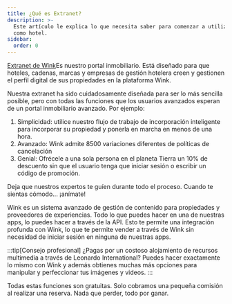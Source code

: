 ```yaml
---
title: ¿Qué es Extranet?
description: >-
  Este artículo le explica lo que necesita saber para comenzar a utilizar Wink
  como hotel.
sidebar:
  order: 0
---
```

[Extranet de Wink](https://extranet.wink.travel)Es nuestro portal inmobiliario. Está diseñado para que hoteles, cadenas, marcas y empresas de gestión hotelera creen y gestionen el perfil digital de sus propiedades en la plataforma Wink.

Nuestra extranet ha sido cuidadosamente diseñada para ser lo más sencilla posible, pero con todas las funciones que los usuarios avanzados esperan de un portal inmobiliario avanzado. Por ejemplo:

1. Simplicidad: utilice nuestro flujo de trabajo de incorporación inteligente para incorporar su propiedad y ponerla en marcha en menos de una hora.
2. Avanzado: Wink admite 8500 variaciones diferentes de políticas de cancelación
3. Genial: Ofrécele a una sola persona en el planeta Tierra un 10% de descuento sin que el usuario tenga que iniciar sesión o escribir un código de promoción.

Deja que nuestros expertos te guíen durante todo el proceso. Cuando te sientas cómodo... ¡anímate!

Wink es un sistema avanzado de gestión de contenido para propiedades y proveedores de experiencias. Todo lo que puedes hacer en una de nuestras apps, lo puedes hacer a través de la API. Esto te permite una integración profunda con Wink, lo que te permite vender a través de Wink sin necesidad de iniciar sesión en ninguna de nuestras apps.

:::tip\[Consejo profesional]
¿Pagas por un costoso alojamiento de recursos multimedia a través de Leonardo International? Puedes hacer exactamente lo mismo con Wink y además obtienes muchas más opciones para manipular y perfeccionar tus imágenes y videos.
:::

Todas estas funciones son gratuitas. Solo cobramos una pequeña comisión al realizar una reserva. Nada que perder, todo por ganar.

